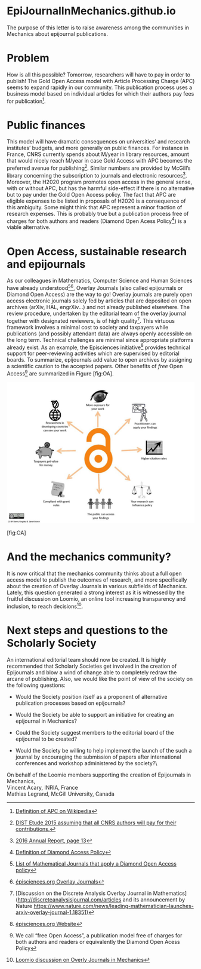 # EpiJournalInMechanics.github.io
The purpose of this letter is to raise awareness among the communities
in Mechanics about epijournal publications.


Problem
=======

How is all this possible? Tomorrow, researchers will have to pay in
order to publish! The Gold Open Access model with Article Processing
Charge (APC) seems to expand rapidly in our community. This publication
process uses a business model based on individual articles for which
their authors pay fees for publication[^1].

Public finances
===============

This model will have dramatic consequences on universities’ and research
institutes’ budgets, and more generally on public finances. For instance
in France, CNRS currently spends about M/year in library resources,
amount that would nicely reach M/year in case Gold Access with APC
becomes the preferred avenue for publishing[^2]. Similar numbers are
provided by McGill’s library concerning the subscription to journals and
electronic resources[^3]. Moreover, the H2020 program promotes open
access in the general sense, with or without APC, but has the harmful
side-effect if there is no alternative but to pay under the Gold Open
Access policy. The fact that APC are eligible expenses to be listed in
proposals of H2020 is a consequence of this ambiguity. Some might think
that APC represent a minor fraction of research expenses. This is
probably true but a publication process free of charges for both authors
and readers (Diamond Open Acess Policy[^4]) is a viable alternative.

Open Access, sustainable research and epijournals
=================================================

As our colleagues in Mathematics, Computer Science and Human Sciences
have already understood[^5][^6], Overlay Journals (also called
epijournals or Diamond Open Access) are the way to go! Overlay journals
are purely open access electronic journals solely fed by articles that
are deposited on open archives (arXiv, HAL, engrXiv...) and not already
published elsewhere. The review procedure, undertaken by the editorial
team of the overlay journal together with designated reviewers, is of
high quality[^7]. This virtuous framework involves a minimal cost to
society and taxpayers while publications (and possibly attendant data)
are always openly accessible on the long term. Technical challenges are
minimal since appropriate platforms already exist. As an example, the
Episciences initiative[^8] provides technical support for peer-reviewing
activities which are supervised by editorial boards. To summarize,
epijournals add value to open archives by assigning a scientific caution
to the accepted papers. Other benefits of *free* Open Access[^9] are
summarized in Figure [fig:OA].

![Benefits of *free* Open Access](OA.jpg)

[fig:OA]

And the mechanics community? 
============================

It is now critical that the mechanics community thinks about a full open
access model to publish the outcomes of research, and more specifically
about the creation of Overlay Journals in various subfields of
Mechanics. Lately, this question generated a strong interest as it is
witnessed by the fruitful discussion on Loomio, an online tool
increasing transparency and inclusion, to reach decisions[^10].

Next steps and questions to the Scholarly Society
=================================================

An international editorial team should now be created. It is highly
recommended that Scholarly Societies get involved in the creation of
Epijournals and blow a wind of change able to completely redraw the
arcane of publishing. Also, we would like the point of view of the
society on the following questions:

-   Would the Society position itself as a proponent of alternative
    publication processes based on epijournals?

-   Would the Society be able to support an initiative for creating an
    epijournal in Mechanics?

-   Could the Society suggest members to the editorial board of the
    epijournal to be created?

-   Would the Society be willing to help implement the launch of the
    such a journal by encouraging the submission of papers after
    international conferences and workshop administered by the society?\

On behalf of the Loomio members supporting the creation of Epijournals
in Mechanics,\
Vincent Acary, INRIA, France\
Mathias Legrand, McGill University, Canada

[^1]: [Definition of APC on
    Wikipedia](https://en.wikipedia.org/wiki/Article_processing_charge)

[^2]: [DIST Etude 2015 assuming that all CNRS authors will pay for their
    contributions.](http://www.cnrs.fr/dist/z-outils/documents/Distinfo2/DISTetude_4.pdf)

[^3]: [2016 Annual Report, page
    13](http://www.mcgill.ca/library/files/library/mcgill_library_and_archives_-_annual_report_2016_0.pdf)

[^4]: [Definition of Diamond Access
    Policy](https://en.wikipedia.org/wiki/Open_access_journal)

[^5]: [List of Mathematical Journals that apply a Diamond Open Access
    policy](https://www.cimpa.info/en/node/62)

[^6]: [épisciences.org Overlay
    Journals](https://www.episciences.org/page/journals)

[^7]: [Discussion on the Discrete Analysis Overlay Journal in
    Mathematics](http://discreteanalysisjournal.com/articles and its announcement by Nature https://www.nature.com/news/leading-mathematician-launches-arxiv-overlay-journal-1.18351)

[^8]: [épisciences.org Website](https://www.episciences.org/?lang=en)

[^9]: We call “free Open Access”, a publication model free of charges
    for both authors and readers or equivalently the Diamond Open Acess
    Policy

[^10]: [Loomio discussion on Overly Journals in
    Mechanics](https://www.loomio.org/invitations/aa0a97be9a80ba509623)

